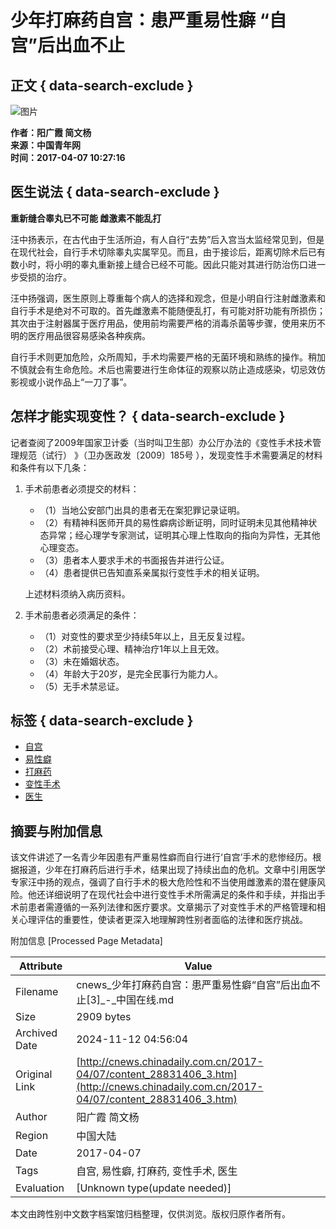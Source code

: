 # 少年打麻药自宫：患严重易性癖 “自宫”后出血不止

## 正文 { data-search-exclude }


![图片](https://cn.chinadaily.com.cn/image/2016/download.jpg)

**作者：阳广霞 简文杨**  
**来源：中国青年网**  
**时间：2017-04-07 10:27:16**

## 医生说法 { data-search-exclude }

**重新缝合睾丸已不可能 雌激素不能乱打**

汪中扬表示，在古代由于生活所迫，有人自行“去势”后入宫当太监经常见到，但是在现代社会，自行手术切除睾丸实属罕见。而且，由于接诊后，距离切除术后已有数小时，将小明的睾丸重新接上缝合已经不可能。因此只能对其进行防治伤口进一步受损的治疗。

汪中扬强调，医生原则上尊重每个病人的选择和观念，但是小明自行注射雌激素和自行手术是绝对不可取的。首先雌激素不能随便乱打，有可能对肝功能有所损伤；其次由于注射器属于医疗用品，使用前均需要严格的消毒杀菌等步骤，使用来历不明的医疗用品很容易感染各种疾病。

自行手术则更加危险，众所周知，手术均需要严格的无菌环境和熟练的操作。稍加不慎就会有生命危险。术后也需要进行生命体征的观察以防止造成感染，切忌效仿影视或小说作品上“一刀了事”。

## 怎样才能实现变性？ { data-search-exclude }

记者查阅了2009年国家卫计委（当时叫卫生部）办公厅办法的《变性手术技术管理规范（试行） 》（卫办医政发〔2009〕185号 ），发现变性手术需要满足的材料和条件有以下几条：

1. 手术前患者必须提交的材料：
   - （1）当地公安部门出具的患者无在案犯罪记录证明。
   - （2）有精神科医师开具的易性癖病诊断证明，同时证明未见其他精神状态异常；经心理学专家测试，证明其心理上性取向的指向为异性，无其他心理变态。
   - （3）患者本人要求手术的书面报告并进行公证。
   - （4）患者提供已告知直系亲属拟行变性手术的相关证明。

   上述材料须纳入病历资料。

2. 手术前患者必须满足的条件：
   - （1）对变性的要求至少持续5年以上，且无反复过程。
   - （2）术前接受心理、精神治疗1年以上且无效。
   - （3）未在婚姻状态。
   - （4）年龄大于20岁，是完全民事行为能力人。
   - （5）无手术禁忌证。

## 标签 { data-search-exclude }
- [自宫](http://search.chinadaily.com.cn/searchcn.jsp?searchText=%E8%87%AA%E5%AE%AB)
- [易性癖](http://search.chinadaily.com.cn/searchcn.jsp?searchText=%E6%98%93%E6%80%A7%E7%99%96)
- [打麻药](http://search.chinadaily.com.cn/searchcn.jsp?searchText=%E6%89%93%E9%BA%BB%E8%8D%AF)
- [变性手术](http://search.chinadaily.com.cn/searchcn.jsp?searchText=%E5%8F%98%E6%80%A7%E6%89%8B%E6%9C%AF)
- [医生](http://search.chinadaily.com.cn/searchcn.jsp?searchText=%E5%8C%BB%E7%94%9F)

## 摘要与附加信息

<!-- tcd_abstract -->
该文件讲述了一名青少年因患有严重易性癖而自行进行‘自宫’手术的悲惨经历。根据报道，少年在打麻药后进行手术，结果出现了持续出血的危机。文章中引用医学专家汪中扬的观点，强调了自行手术的极大危险性和不当使用雌激素的潜在健康风险。他还详细说明了在现代社会中进行变性手术所需满足的条件和手续，并指出手术前患者需遵循的一系列法律和医疗要求。文章揭示了对变性手术的严格管理和相关心理评估的重要性，使读者更深入地理解跨性别者面临的法律和医疗挑战。
<!-- tcd_abstract_end -->

附加信息 [Processed Page Metadata]

| Attribute       | Value                                  |
|-----------------|----------------------------------------|
| Filename        | cnews_少年打麻药自宫：患严重易性癖“自宫”后出血不止[3]_-_中国在线.md                             |
| Size            | 2909 bytes                           |
| Archived Date   | 2024-11-12 04:56:04                             |
| Original Link   | [http://cnews.chinadaily.com.cn/2017-04/07/content_28831406_3.htm](http://cnews.chinadaily.com.cn/2017-04/07/content_28831406_3.htm)                       |
| Author          | 阳广霞 简文杨                               |
| Region          | 中国大陆                               |
| Date            | 2017-04-07                                 |
| Tags            | 自宫, 易性癖, 打麻药, 变性手术, 医生                                 |
| Evaluation            | [Unknown type(update needed)]                                 |
<!-- tcd_table_end -->

本文由跨性别中文数字档案馆归档整理，仅供浏览。版权归原作者所有。
